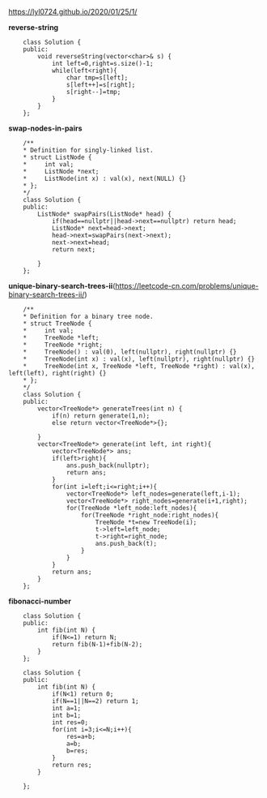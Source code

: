 https://lyl0724.github.io/2020/01/25/1/

**reverse-string**

        class Solution {
        public:
            void reverseString(vector<char>& s) {
                int left=0,right=s.size()-1;
                while(left<right){
                    char tmp=s[left];
                    s[left++]=s[right];
                    s[right--]=tmp;
                }
            }
        };

**swap-nodes-in-pairs**

        /**
        * Definition for singly-linked list.
        * struct ListNode {
        *     int val;
        *     ListNode *next;
        *     ListNode(int x) : val(x), next(NULL) {}
        * };
        */
        class Solution {
        public:
            ListNode* swapPairs(ListNode* head) {
                if(head==nullptr||head->next==nullptr) return head;
                ListNode* next=head->next;
                head->next=swapPairs(next->next);
                next->next=head;
                return next;

            }
        };

**unique-binary-search-trees-ii**(https://leetcode-cn.com/problems/unique-binary-search-trees-ii/)

        /**
        * Definition for a binary tree node.
        * struct TreeNode {
        *     int val;
        *     TreeNode *left;
        *     TreeNode *right;
        *     TreeNode() : val(0), left(nullptr), right(nullptr) {}
        *     TreeNode(int x) : val(x), left(nullptr), right(nullptr) {}
        *     TreeNode(int x, TreeNode *left, TreeNode *right) : val(x), left(left), right(right) {}
        * };
        */
        class Solution {
        public:
            vector<TreeNode*> generateTrees(int n) {
                if(n) return generate(1,n);
                else return vector<TreeNode*>{};

            }
            vector<TreeNode*> generate(int left, int right){
                vector<TreeNode*> ans;
                if(left>right){
                    ans.push_back(nullptr);
                    return ans;
                }
                for(int i=left;i<=right;i++){
                    vector<TreeNode*> left_nodes=generate(left,i-1);
                    vector<TreeNode*> right_nodes=generate(i+1,right);
                    for(TreeNode *left_node:left_nodes){
                        for(TreeNode *right_node:right_nodes){
                            TreeNode *t=new TreeNode(i);
                            t->left=left_node;
                            t->right=right_node;
                            ans.push_back(t);
                        }
                    }
                }
                return ans;
            }
        };

**fibonacci-number**

        class Solution {
        public:
            int fib(int N) {
                if(N<=1) return N;
                return fib(N-1)+fib(N-2);
            }
        };

        class Solution {
        public:
            int fib(int N) {
                if(N<1) return 0;
                if(N==1||N==2) return 1;
                int a=1;
                int b=1;
                int res=0;
                for(int i=3;i<=N;i++){
                    res=a+b;
                    a=b;
                    b=res;
                }
                return res;
            }

        };